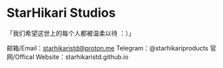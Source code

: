 # StarHikari Studios  
「我们希望这世上的每个人都被温柔以待 ：）」

邮箱/Email：starhikaristd@proton.me
Telegram：@starhikariproducts
官网/Offical Website：starhikaristd.github.io
